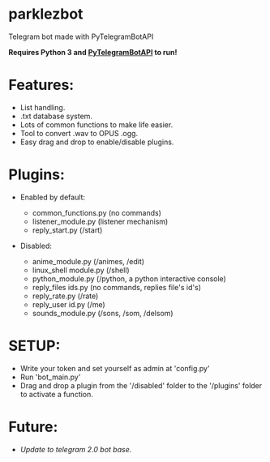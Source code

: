 # parklezbot
Telegram bot made with PyTelegramBotAPI

**Requires Python 3 and [PyTelegramBotAPI](https://github.com/eternnoir/pyTelegramBotAPI) to run!**
# Features:
 - List handling.
 - .txt database system.
 - Lots of common functions to make life easier.
 - Tool to convert .wav to OPUS .ogg.
 - Easy drag and drop to enable/disable plugins.
 
# Plugins:
 - Enabled by default:
	- common_functions.py (no commands)
	- listener_module.py (listener mechanism)
	- reply_start.py (/start)
	
 - Disabled:
	- anime_module.py (/animes, /edit)
	- linux_shell module.py (/shell)
	- python_module.py (/python, a python interactive console)
	- reply_files ids.py (no commands, replies file's id's)
	- reply_rate.py (/rate)
	- reply_user id.py (/me)
	- sounds_module.py (/sons, /som, /delsom)

# SETUP:
 - Write your token and set yourself as admin at 'config.py'
 - Run 'bot_main.py'
 - Drag and drop a plugin from the '/disabled' folder to the '/plugins' folder to activate a function. 

# Future:
 - *Update to telegram 2.0 bot base.*


